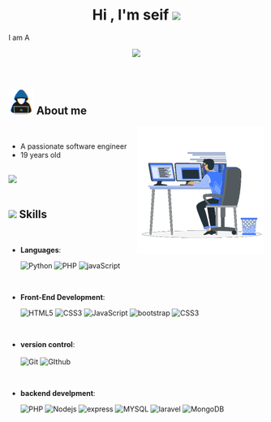 <h1 align="center"><b>Hi , I'm seif </b><img src="https://media.giphy.com/media/hvRJCLFzcasrR4ia7z/giphy.gif" width="35"></h1>
<!--  -->I am A
<p align="center">
  <a href="https://github.com/DenverCoder1/readme-typing-svg"><img src="https://readme-typing-svg.herokuapp.com?font=Time+New+Roman&color=cyan&size=25&center=true&vCenter=true&width=600&height=100&lines=web+developer&hearts;++;student,;Active+Learner/Researcher,;Love+to+learn+new+stuffs..<3,;passionate+about+coding"></a>
</p>


<br>



	
## <picture><img src = "https://github.com/0xAbdulKhalid/0xAbdulKhalid/raw/main/assets/mdImages/about_me.gif" width = 50px></picture> **About me**

<picture> <img align="right" src="https://github.com/0xAbdulKhalid/0xAbdulKhalid/raw/main/assets/mdImages/Right_Side.gif" width = 250px></picture>

<br>

- A passionate software engineer
- 19 years old
<br><br>

<img src="https://user-images.githubusercontent.com/73097560/115834477-dbab4500-a447-11eb-908a-139a6edaec5c.gif"><br><br>

## <img src="https://media2.giphy.com/media/QssGEmpkyEOhBCb7e1/giphy.gif?cid=ecf05e47a0n3gi1bfqntqmob8g9aid1oyj2wr3ds3mg700bl&rid=giphy.gif" width ="25"><b> Skills</b>
<br>

<p align="center">

- **Languages**:
    
    ![Python](https://img.shields.io/badge/Python%20-%2314354C.svg?style=for-the-badge&logo=python&logoColor=white)
    ![PHP](https://img.shields.io/badge/php%20-%2314354C.svg?style=for-the-badge&logo=php&logoColor=white)
    ![javaScript](https://img.shields.io/badge/javaScript%20-%2314354C.svg?style=for-the-badge&logo=javascript&logoColor=white)

<br>   
    
- **Front-End Development**:

   ![HTML5](https://img.shields.io/badge/HTML5%20-%23E34F26.svg?style=for-the-badge&logo=html5&logoColor=white)
   ![CSS3](https://img.shields.io/badge/CSS%20-%231572B6.svg?style=for-the-badge&logo=css3&logoColor=white)
   ![JavaScript](https://img.shields.io/badge/JavaScript%20-%23F7DF1E.svg?style=for-the-badge&logo=javascript&logoColor=black)
   ![bootstrap](https://img.shields.io/badge/bootstrap%20-%231572B6.svg?style=for-the-badge&logo=bootstrap&logoColor=white)
   ![CSS3](https://img.shields.io/badge/react%20-%231572B6.svg?style=for-the-badge&logo=react&logoColor=white)
<br>

- **version control**:
  <br>
  <br>
    ![Git](https://img.shields.io/badge/git-%23F05033.svg?style=for-the-badge&logo=git&logoColor=white)
    ![GIthub](https://img.shields.io/badge/GitHub%20Pages-%23327FC7.svg?style=for-the-badge&logo=github&logoColor=white)
    
<br>

- **backend develpment**:

    ![PHP](https://img.shields.io/badge/PHP-%2314354C.svg?style=for-the-badge&logo=php&logoColor=white)
    ![Nodejs](https://img.shields.io/badge/Nodejs-%23121011.svg?style=for-the-badge&logo=node&logoColor=white)
    ![express](https://img.shields.io/badge/express-%234285F4.svg?style=for-the-badge&logo=express&logoColor=white)
    ![MYSQL](https://img.shields.io/badge/mysql-2314354C?style=for-the-badge&logo=mysql&logoColor=black)
    ![laravel](https://img.shields.io/badge/laravel-%2314354C.svg?style=for-the-badge&logo=laravel&logoColor=white)
      ![MongoDB](https://img.shields.io/badge/mongodb-%2314354C.svg?style=for-the-badge&logo=laravel&logoColor=white)



<br>
